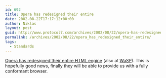 ```yaml
---
id: 692
title: Opera has redesigned their entire
date: 2002-08-22T17:17:12+00:00
author: Niklas
layout: post
guid: http://www.protocol7.com/archives/2002/08/22/opera-has-redesigned-their-entire/
permalink: /archives/2002/08/22/opera_has_redesigned_their_entire/
tags:
  - Standards
---
```

<div class='microid-69c708a5f746fe0d6a2fbb22481d9014546ddd7d'>
  <p>
    <a href="http://rss.com.com/2100-1023-954561.html?type=pt&part=rss&tag=feed&subj=news">Opera has redesigned their entire HTML engine</a> (also at <a href="http://www.webstandards.org/buzz/archive/2002_08.html#a000075">WaSP</a>). This is hopefully good news, finally they will be able to provide us with a fully conformant browser.
  </p>
</div>
